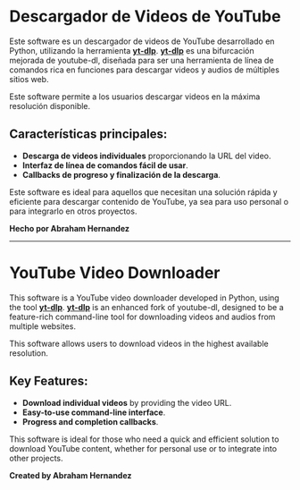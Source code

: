# Descargador de Videos de YouTube

Este software es un descargador de videos de YouTube desarrollado en Python, utilizando la herramienta **<a href="https://github.com/yt-dlp/yt-dlp">yt-dlp</a>**. **<a href="https://github.com/yt-dlp/yt-dlp">yt-dlp</a>** es una bifurcación mejorada de youtube-dl, diseñada para ser una herramienta de línea de comandos rica en funciones para descargar videos y audios de múltiples sitios web.

Este software permite a los usuarios descargar videos en la máxima resolución disponible.

## Características principales:
- **Descarga de videos individuales** proporcionando la URL del video.
- **Interfaz de línea de comandos fácil de usar**.
- **Callbacks de progreso y finalización de la descarga**.

Este software es ideal para aquellos que necesitan una solución rápida y eficiente para descargar contenido de YouTube, ya sea para uso personal o para integrarlo en otros proyectos.

**Hecho por Abraham Hernandez**

---

# YouTube Video Downloader

This software is a YouTube video downloader developed in Python, using the tool **<a href="https://github.com/yt-dlp/yt-dlp">yt-dlp</a>**. **<a href="https://github.com/yt-dlp/yt-dlp">yt-dlp</a>** is an enhanced fork of youtube-dl, designed to be a feature-rich command-line tool for downloading videos and audios from multiple websites.

This software allows users to download videos in the highest available resolution.

## Key Features:
- **Download individual videos** by providing the video URL.
- **Easy-to-use command-line interface**.
- **Progress and completion callbacks**.

This software is ideal for those who need a quick and efficient solution to download YouTube content, whether for personal use or to integrate into other projects.

**Created by Abraham Hernandez**
